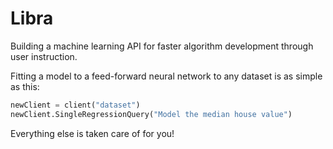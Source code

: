# Libra
Building a machine learning API for faster algorithm development through user instruction. 


Fitting a model to a feed-forward neural network to any dataset is as simple as this:

```python
newClient = client("dataset")
newClient.SingleRegressionQuery("Model the median house value")
```

Everything else is taken care of for you!
